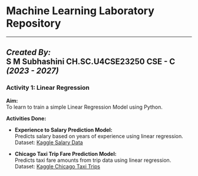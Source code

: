 # Machine Learning Laboratory Repository

---
***Created By:***  
S M Subhashini 
CH.SC.U4CSE23250 
CSE - C *(2023 - 2027)*  
---

### Activity 1: Linear Regression

**Aim:**  
To learn to train a simple Linear Regression Model using Python.

**Activities Done:**  
- **Experience to Salary Prediction Model:**  
  Predicts salary based on years of experience using linear regression.  
  Dataset: [Kaggle Salary Data](https://www.kaggle.com/datasets/amineoumous/salary-data)

- **Chicago Taxi Trip Fare Prediction Model:**  
  Predicts taxi fare amounts from trip data using linear regression.  
  Dataset: [Kaggle Chicago Taxi Trips](https://www.kaggle.com/datasets/adelanseur/taxi-trips-chicago-2024)




